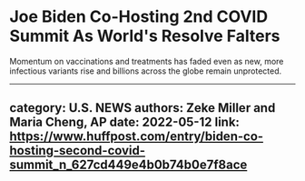 # Joe Biden Co-Hosting 2nd COVID Summit As World's Resolve Falters

Momentum on vaccinations and treatments has faded even as new, more infectious variants rise and billions across the globe remain unprotected.

---
category: U.S. NEWS
authors: Zeke Miller and Maria Cheng, AP
date: 2022-05-12
link: https://www.huffpost.com/entry/biden-co-hosting-second-covid-summit_n_627cd449e4b0b74b0e7f8ace
---
